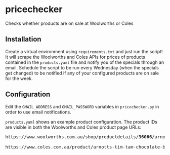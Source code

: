 # pricechecker
Checks whether products are on sale at Woolworths or Coles

## Installation

Create a virtual environment using `requirements.txt` and just run the script! It will scrape the Woolworths and Coles APIs for prices of products contained in the `products.yaml` file and notify you of the specials through an email. Schedule the script to be run every Wednesday (when the specials get changed) to be notified if any of your configured products are on sale for the week.

## Configuration

Edit the `GMAIL_ADDRESS` and `GMAIL_PASSWORD` variables in `pricechecker.py` in order to use email notifications.

`products.yaml` shows an example product configuration. The product IDs are visible in both the Woolworths and Coles product page URLs:

<pre>
https://www.woolworths.com.au/shop/productdetails/<b>36066</b>/arnott-s-tim-tam-original-chocolate-biscuits

https://www.coles.com.au/product/arnotts-tim-tam-chocolate-biscuits-original-200g-<b>329607</b>
</pre>
